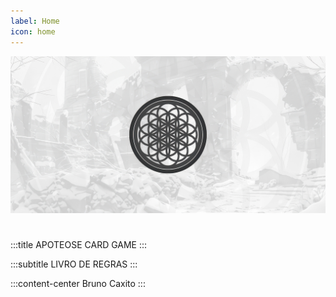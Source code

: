```yaml
---
label: Home
icon: home
---
```

![](img/banner.jpg)
#

<style>
    .title {
        text-align: center;
        font-weight: bold;
        font-size: 2em;
        padding-bottom: 0px;
        margin-bottom: 0px;
    }
</style>
:::title
APOTEOSE CARD GAME
:::

<style>
    .subtitle {
        text-align: center;
        font-weight: bold;
        font-size: 1.5em;
        color: #424242;
        padding-top: 0px;
        margin-top: 0px;
    }
</style>
:::subtitle
LIVRO DE REGRAS
:::

:::content-center
Bruno Caxito
:::